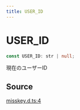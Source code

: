 ```yaml
---
title: USER_ID
---
```


# USER_ID

```ts
const USER_ID: str | null;
```

現在のユーザーID

## Source

[misskey.d.ts:4](https://github.com/slofp/aitslib/blob/c68ee63df45b36b0270b35442b084a226b762eeb/src/misskey.d.ts#L4)
